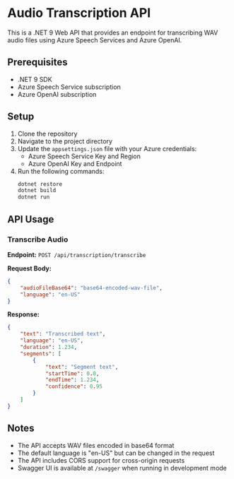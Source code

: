 # Audio Transcription API

This is a .NET 9 Web API that provides an endpoint for transcribing WAV audio files using Azure Speech Services and Azure OpenAI.

## Prerequisites

- .NET 9 SDK
- Azure Speech Service subscription
- Azure OpenAI subscription

## Setup

1. Clone the repository
2. Navigate to the project directory
3. Update the `appsettings.json` file with your Azure credentials:
   - Azure Speech Service Key and Region
   - Azure OpenAI Key and Endpoint
4. Run the following commands:
   ```bash
   dotnet restore
   dotnet build
   dotnet run
   ```

## API Usage

### Transcribe Audio

**Endpoint:** `POST /api/transcription/transcribe`

**Request Body:**
```json
{
    "audioFileBase64": "base64-encoded-wav-file",
    "language": "en-US"
}
```

**Response:**
```json
{
    "text": "Transcribed text",
    "language": "en-US",
    "duration": 1.234,
    "segments": [
        {
            "text": "Segment text",
            "startTime": 0.0,
            "endTime": 1.234,
            "confidence": 0.95
        }
    ]
}
```

## Notes

- The API accepts WAV files encoded in base64 format
- The default language is "en-US" but can be changed in the request
- The API includes CORS support for cross-origin requests
- Swagger UI is available at `/swagger` when running in development mode 